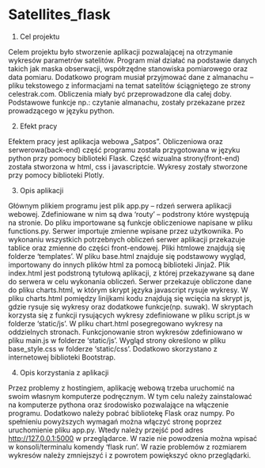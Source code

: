 # Satellites_flask
1. Cel projektu

Celem projektu było stworzenie aplikacji pozwalającej na otrzymanie wykresów parametrów
satelitów. Program miał działać na podstawie danych takich jak maska obserwacji, współrzędne
stanowiska pomiarowego oraz data pomiaru. Dodatkowo program musiał przyjmować dane z
almanachu – pliku tekstowego z informacjami na temat satelitów ściągniętego ze strony celestrak.com.
Obliczenia miały być przeprowadzone dla całej doby. Podstawowe funkcje np.: czytanie almanachu,
zostały przekazane przez prowadzącego w języku python.

2. Efekt pracy

Efektem pracy jest aplikacja webowa „Satpos”. Obliczeniowa oraz serwerowa(back-end) część
programu została przygotowana w języku python przy pomocy biblioteki Flask. Część wizualna
strony(front-end) została stworzona w html, css i javascriptcie. Wykresy zostały stworzone przy
pomocy biblioteki Plotly.

3. Opis aplikacji

Głównym plikiem programu jest plik app.py – rdzeń serwera aplikacji webowej. Zdefiniowane
w nim są dwa ‘routy’ – podstrony które występują na stronie. Do pliku importowane są funkcje
obliczeniowe napisane w pliku functions.py. Serwer importuje zmienne wpisane przez użytkownika. Po
wykonaniu wszystkich potrzebnych obliczeń serwer aplikacji przekazuje tablice oraz zmienne do części
front-endowej.
Pliki htmlowe znajdują się folderze ‘templates’. W pliku base.html znajduje się podstawowy
wygląd, importowany do innych plików html za pomocą biblioteki Jinja2. Plik index.html jest podstroną
tytułową aplikacji, z której przekazywane są dane do serwera w celu wykonania obliczeń. Serwer
przekazuje obliczone dane do pliku charts.html, w którym skrypt języka javascript rysuje wykresy. W
pliku charts.html pomiędzy linijkami kodu znajdują się wcięcia na skrypt js, gdzie rysuje się wykresy
oraz dodatkowe funkcje(np. suwak). W skryptach korzysta się z funkcji rysujących wykresy
zdefiniowane w pliku script.js w folderze ‘static/js’. W pliku chart.html posegregowano wykresy na
oddzielnych stronach. Funkcjonowanie stron wykresów zdefiniowano w pliku main.js w folderze
‘static/js’.
Wygląd strony określono w pliku base_style.css w folderze ‘static/css’. Dodatkowo skorzystano
z internetowej biblioteki Bootstrap.

4. Opis korzystania z aplikacji

Przez problemy z hostingiem, aplikację webową trzeba uruchomić na swoim własnym
komputerze podręcznym. W tym celu należy zainstalować na komputerze pythona oraz środowisko
pozwalające na włączenie programu. Dodatkowo należy pobrać bibliotekę Flask oraz numpy. Po
spełnieniu powyższych wymagań można włączyć stronę poprzez uruchomienie pliku app.py. Wtedy
należy przejść pod adres http://127.0.0.1:5000 w przeglądarce. W razie nie powodzenia można wpisać
w konsoli/terminalu komendy ‘flask run’. W razie problemów z rozmiarem wykresów należy zmniejszyć
i z powrotem powiększyć okno przeglądarki.
